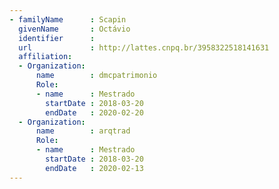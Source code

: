 ```yaml
---
- familyName      : Scapin
  givenName       : Octávio
  identifier      : 
  url             : http://lattes.cnpq.br/3958322518141631
  affiliation:
  - Organization:
      name        : dmcpatrimonio
      Role:
      - name      : Mestrado
        startDate : 2018-03-20
        endDate   : 2020-02-20
  - Organization:
      name        : arqtrad
      Role:
      - name      : Mestrado
        startDate : 2018-03-20
        endDate   : 2020-02-13
---
```

